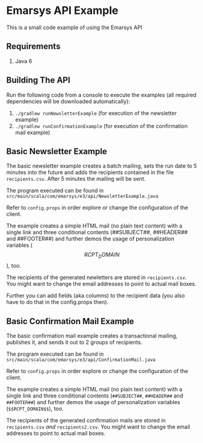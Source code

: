Emarsys API Example
===================

This is a small code example of using the Emarsys API

## Requirements ##

1. Java 6

## Building The API ##

Run the following code from a console to execute the examples (all required dependencies will be downloaded automatically):

1. `./gradlew runNewsletterExample` (for execution of the newsletter example)
2. `./gradlew runConfirmationExample` (for execution of the confirmation mail example)



## Basic Newsletter Example ##

The basic newsletter example creates a batch mailing, sets the run date to 5 minutes into the future and adds the recipients contained in the file `recipients.csv`. After 5 minutes the mailing will be sent.

The program executed can be found in `src/main/scala/com/emarsys/e3/api/NewsletterExample.java`

Refer to `config.props` in order explore or change the configuration of the client.

The example creates a simple HTML mail (no plain text content) with a single link and three conditional contents
(##SUBJECT##, ##HEADER## and ##FOOTER##) and further demos the usage of personalization variables ($$RCPT_DOMAIN$$), too.

The recipients of the generated newletters are stored in `recipients.csv`. You might want to change the email addresses to point to actual mail boxes.

Further you can add fields (aka columns) to the recipient data (you also have to do that in the config.props then).


## Basic Confirmation Mail Example ##

The basic confirmation mail example creates a transactional mailing, publishes it, and sends it out to 2 groups of recipients.

The program executed can be found in `src/main/scala/com/emarsys/e3/api/ConfirmationMail.java`

Refer to `config.props` in order explore or change the configuration of the client.

The example creates a simple HTML mail (no plain text content) with a single link and three conditional contents
(`##SUBJECT##`, `##HEADER##` and `##FOOTER##`) and further demos the usage of personalization variables (`$$RCPT_DOMAIN$$`), too.

The recipients of the generated confirmation mails are stored in `recipients.csv` _and_ `recipients2.csv`. You might want to change the email addresses to point to actual mail boxes.